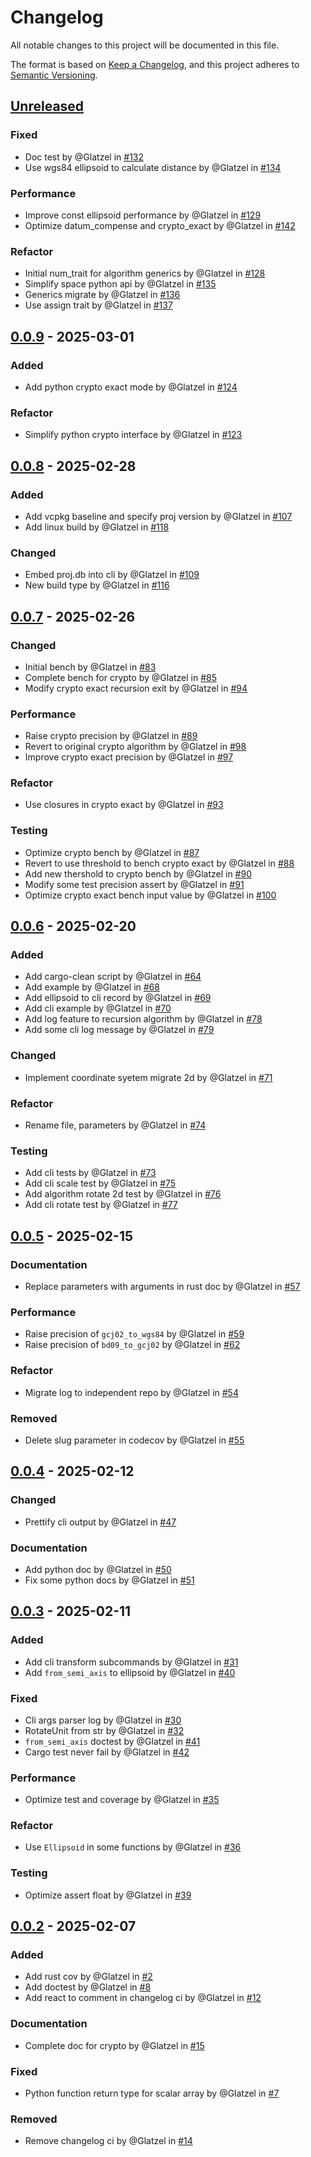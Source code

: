 # Changelog

All notable changes to this project will be documented in this file.

The format is based on [Keep a Changelog](https://keepachangelog.com/en/1.0.0/),
and this project adheres to [Semantic Versioning](https://semver.org/spec/v2.0.0.html).

## [Unreleased]

### Fixed

- Doc test by @Glatzel in [#132](https://github.com/Glatzel/rs-pyxis/pull/132)
- Use wgs84 ellipsoid to calculate distance by @Glatzel in [#134](https://github.com/Glatzel/rs-pyxis/pull/134)

### Performance

- Improve const ellipsoid performance by @Glatzel in [#129](https://github.com/Glatzel/rs-pyxis/pull/129)
- Optimize datum_compense and crypto_exact by @Glatzel in [#142](https://github.com/Glatzel/rs-pyxis/pull/142)

### Refactor

- Initial num_trait for algorithm generics by @Glatzel in [#128](https://github.com/Glatzel/rs-pyxis/pull/128)
- Simplify space python api by @Glatzel in [#135](https://github.com/Glatzel/rs-pyxis/pull/135)
- Generics migrate by @Glatzel in [#136](https://github.com/Glatzel/rs-pyxis/pull/136)
- Use assign trait by @Glatzel in [#137](https://github.com/Glatzel/rs-pyxis/pull/137)

## [0.0.9] - 2025-03-01

### Added

- Add python crypto exact mode by @Glatzel in [#124](https://github.com/Glatzel/rs-pyxis/pull/124)

### Refactor

- Simplify python crypto interface by @Glatzel in [#123](https://github.com/Glatzel/rs-pyxis/pull/123)

## [0.0.8] - 2025-02-28

### Added

- Add vcpkg baseline and specify proj version by @Glatzel in [#107](https://github.com/Glatzel/rs-pyxis/pull/107)
- Add linux build by @Glatzel in [#118](https://github.com/Glatzel/rs-pyxis/pull/118)

### Changed

- Embed proj.db into cli by @Glatzel in [#109](https://github.com/Glatzel/rs-pyxis/pull/109)
- New build type by @Glatzel in [#116](https://github.com/Glatzel/rs-pyxis/pull/116)

## [0.0.7] - 2025-02-26

### Changed

- Initial bench by @Glatzel in [#83](https://github.com/Glatzel/rs-pyxis/pull/83)
- Complete bench for crypto by @Glatzel in [#85](https://github.com/Glatzel/rs-pyxis/pull/85)
- Modify crypto exact recursion exit by @Glatzel in [#94](https://github.com/Glatzel/rs-pyxis/pull/94)

### Performance

- Raise crypto precision by @Glatzel in [#89](https://github.com/Glatzel/rs-pyxis/pull/89)
- Revert to original crypto algorithm by @Glatzel in [#98](https://github.com/Glatzel/rs-pyxis/pull/98)
- Improve crypto exact precision by @Glatzel in [#97](https://github.com/Glatzel/rs-pyxis/pull/97)

### Refactor

- Use closures in crypto exact by @Glatzel in [#93](https://github.com/Glatzel/rs-pyxis/pull/93)

### Testing

- Optimize crypto bench by @Glatzel in [#87](https://github.com/Glatzel/rs-pyxis/pull/87)
- Revert to use threshold to bench crypto exact by @Glatzel in [#88](https://github.com/Glatzel/rs-pyxis/pull/88)
- Add new thershold to crypto bench by @Glatzel in [#90](https://github.com/Glatzel/rs-pyxis/pull/90)
- Modify some test precision assert by @Glatzel in [#91](https://github.com/Glatzel/rs-pyxis/pull/91)
- Optimize crypto exact bench input value by @Glatzel in [#100](https://github.com/Glatzel/rs-pyxis/pull/100)

## [0.0.6] - 2025-02-20

### Added

- Add cargo-clean script by @Glatzel in [#64](https://github.com/Glatzel/rs-pyxis/pull/64)
- Add example by @Glatzel in [#68](https://github.com/Glatzel/rs-pyxis/pull/68)
- Add ellipsoid to cli record by @Glatzel in [#69](https://github.com/Glatzel/rs-pyxis/pull/69)
- Add cli example by @Glatzel in [#70](https://github.com/Glatzel/rs-pyxis/pull/70)
- Add log feature to recursion algorithm by @Glatzel in [#78](https://github.com/Glatzel/rs-pyxis/pull/78)
- Add some cli log message by @Glatzel in [#79](https://github.com/Glatzel/rs-pyxis/pull/79)

### Changed

- Implement coordinate syetem migrate 2d by @Glatzel in [#71](https://github.com/Glatzel/rs-pyxis/pull/71)

### Refactor

- Rename file, parameters by @Glatzel in [#74](https://github.com/Glatzel/rs-pyxis/pull/74)

### Testing

- Add cli tests by @Glatzel in [#73](https://github.com/Glatzel/rs-pyxis/pull/73)
- Add cli scale test by @Glatzel in [#75](https://github.com/Glatzel/rs-pyxis/pull/75)
- Add algorithm rotate 2d test by @Glatzel in [#76](https://github.com/Glatzel/rs-pyxis/pull/76)
- Add cli rotate test by @Glatzel in [#77](https://github.com/Glatzel/rs-pyxis/pull/77)

## [0.0.5] - 2025-02-15

### Documentation

- Replace parameters with arguments in rust doc by @Glatzel in [#57](https://github.com/Glatzel/rs-pyxis/pull/57)

### Performance

- Raise precision of `gcj02_to_wgs84` by @Glatzel in [#59](https://github.com/Glatzel/rs-pyxis/pull/59)
- Raise precision of `bd09_to_gcj02` by @Glatzel in [#62](https://github.com/Glatzel/rs-pyxis/pull/62)

### Refactor

- Migrate log to independent repo by @Glatzel in [#54](https://github.com/Glatzel/rs-pyxis/pull/54)

### Removed

- Delete slug parameter in codecov by @Glatzel in [#55](https://github.com/Glatzel/rs-pyxis/pull/55)

## [0.0.4] - 2025-02-12

### Changed

- Prettify cli output by @Glatzel in [#47](https://github.com/Glatzel/rs-pyxis/pull/47)

### Documentation

- Add python doc by @Glatzel in [#50](https://github.com/Glatzel/rs-pyxis/pull/50)
- Fix some python docs by @Glatzel in [#51](https://github.com/Glatzel/rs-pyxis/pull/51)

## [0.0.3] - 2025-02-11

### Added

- Add cli transform subcommands by @Glatzel in [#31](https://github.com/Glatzel/rs-pyxis/pull/31)
- Add `from_semi_axis` to ellipsoid by @Glatzel in [#40](https://github.com/Glatzel/rs-pyxis/pull/40)

### Fixed

- Cli args parser log by @Glatzel in [#30](https://github.com/Glatzel/rs-pyxis/pull/30)
- RotateUnit from str by @Glatzel in [#32](https://github.com/Glatzel/rs-pyxis/pull/32)
- `from_semi_axis` doctest by @Glatzel in [#41](https://github.com/Glatzel/rs-pyxis/pull/41)
- Cargo test never fail by @Glatzel in [#42](https://github.com/Glatzel/rs-pyxis/pull/42)

### Performance

- Optimize test and coverage by @Glatzel in [#35](https://github.com/Glatzel/rs-pyxis/pull/35)

### Refactor

- Use `Ellipsoid` in some functions by @Glatzel in [#36](https://github.com/Glatzel/rs-pyxis/pull/36)

### Testing

- Optimize assert float by @Glatzel in [#39](https://github.com/Glatzel/rs-pyxis/pull/39)

## [0.0.2] - 2025-02-07

### Added

- Add rust cov by @Glatzel in [#2](https://github.com/Glatzel/rs-pyxis/pull/2)
- Add doctest by @Glatzel in [#8](https://github.com/Glatzel/rs-pyxis/pull/8)
- Add react to comment in changelog ci by @Glatzel in [#12](https://github.com/Glatzel/rs-pyxis/pull/12)

### Documentation

- Complete doc for crypto by @Glatzel in [#15](https://github.com/Glatzel/rs-pyxis/pull/15)

### Fixed

- Python function return type for scalar array by @Glatzel in [#7](https://github.com/Glatzel/rs-pyxis/pull/7)

### Removed

- Remove changelog ci by @Glatzel in [#14](https://github.com/Glatzel/rs-pyxis/pull/14)

[unreleased]: https://github.com/Glatzel/rs-pyxis/compare/v0.0.9..HEAD
[0.0.9]: https://github.com/Glatzel/rs-pyxis/compare/v0.0.8..v0.0.9
[0.0.8]: https://github.com/Glatzel/rs-pyxis/compare/v0.0.7..v0.0.8
[0.0.7]: https://github.com/Glatzel/rs-pyxis/compare/v0.0.6..v0.0.7
[0.0.6]: https://github.com/Glatzel/rs-pyxis/compare/v0.0.5..v0.0.6
[0.0.5]: https://github.com/Glatzel/rs-pyxis/compare/v0.0.4..v0.0.5
[0.0.4]: https://github.com/Glatzel/rs-pyxis/compare/v0.0.3..v0.0.4
[0.0.3]: https://github.com/Glatzel/rs-pyxis/compare/v0.0.2..v0.0.3
[0.0.2]: https://github.com/Glatzel/rs-pyxis/compare/v0.0.1..v0.0.2

<!-- generated by git-cliff -->
